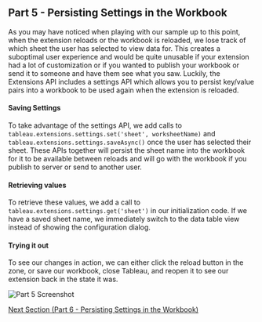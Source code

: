 ## Part 5 - Persisting Settings in the Workbook

As you may have noticed when playing with our sample up to this point, when the extension reloads or the workbook is reloaded, we lose track of which sheet the user has selected to view data for. This creates a suboptimal user experience and would be quite unusable if your extension had a lot of customization or if you wanted to publish your workbook or send it to someone and have them see what you saw. Luckily, the Extensions API includes a settings API which allows you to persist key/value pairs into a workbook to be used again when the extension is reloaded.

#### Saving Settings

To take advantage of the settings API, we add calls to `tableau.extensions.settings.set('sheet', worksheetName)` and `tableau.extensions.settings.saveAsync()` once the user has selected their sheet. These APIs together will persist the sheet name into the workbook for it to be available between reloads and will go with the workbook if you publish to server or send to another user.

#### Retrieving values

To retrieve these values, we add a call to `tableau.extensions.settings.get('sheet')` in our initialization code. If we have a saved sheet name, we immediately switch to the data table view instead of showing the configuration dialog.

#### Trying it out

To see our changes in action, we can either click the reload button in the zone, or save our workbook, close Tableau, and reopen it to see our extension back in the state it was.

![Part 5 Screenshot](../assets/Part_5.gif)

[Next Section (Part 6 - Persisting Settings in the Workbook)](../Part_6/readme.md)